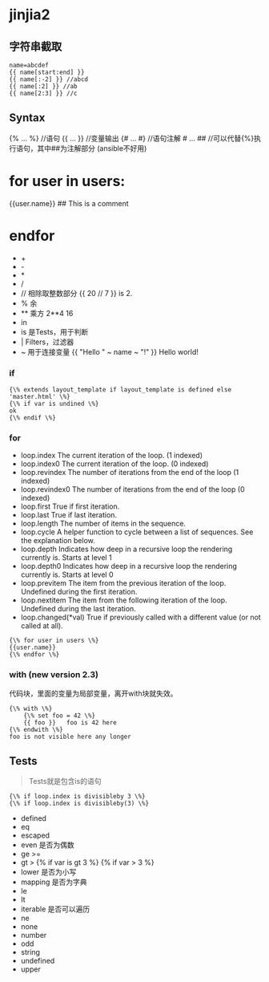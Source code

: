 # jinjia2

## 字符串截取
```
name=abcdef
{{ name[start:end] }}
{{ name[:-2] }} //abcd
{{ name[:2] }} //ab
{{ name[2:3] }} //c
```

## Syntax

{\% ... \%} //语句
{\{ ... }\} //变量输出
{# ... #} //语句注解
\#  ... \#\# //可以代替{\%}执行语句，其中\#\#为注解部分 (ansible不好用)

# for user in users:
{{user.name}} \#\# This is a comment
# endfor
* \+
* \-
* \*
* /
* // 相除取整数部分 {{ 20 // 7 }} is 2.
* % 余
* ** 乘方 2**4 16
* in
* is 是Tests，用于判断
* | Filters，过滤器
* ~ 用于连接变量 {{ "Hello " ~ name ~ "!" }} Hello world!
  
### if
```
{\% extends layout_template if layout_template is defined else 'master.html' \%}
{\% if var is undined \%}
ok
{\% endif \%}
```

### for
* loop.index 	The current iteration of the loop. (1 indexed)
* loop.index0 	The current iteration of the loop. (0 indexed)
* loop.revindex 	The number of iterations from the end of the loop (1 indexed)
* loop.revindex0 	The number of iterations from the end of the loop (0 indexed)
* loop.first 	True if first iteration.
* loop.last 	True if last iteration.
* loop.length 	The number of items in the sequence.
* loop.cycle 	A helper function to cycle between a list of sequences. See the explanation below.
* loop.depth 	Indicates how deep in a recursive loop the rendering currently is. Starts at level 1
* loop.depth0 	Indicates how deep in a recursive loop the rendering currently is. Starts at level 0
* loop.previtem 	The item from the previous iteration of the loop. Undefined during the first iteration.
* loop.nextitem 	The item from the following iteration of the loop. Undefined during the last iteration.
* loop.changed(*val) 	True if previously called with a different value (or not called at all).
```
{\% for user in users \%}
{{user.name}}
{\% endfor \%}
```
### with (new version 2.3)
代码块，里面的变量为局部变量，离开with块就失效。

```
{\% with \%}
    {\% set foo = 42 \%}
    {{ foo }}   foo is 42 here
{\% endwith \%}
foo is not visible here any longer
```

## Tests
> Tests就是包含is的语句
```
{\% if loop.index is divisibleby 3 \%}
{\% if loop.index is divisibleby(3) \%}
```
* defined
* eq
* escaped
* even 是否为偶数
* ge >=
* gt > {\% if var is gt 3 \%}  {\% if var > 3 \%}
* lower 是否为小写
* mapping 是否为字典
* le
* lt
* iterable 是否可以遍历
* ne
* none
* number
* odd
* string
* undefined 
* upper